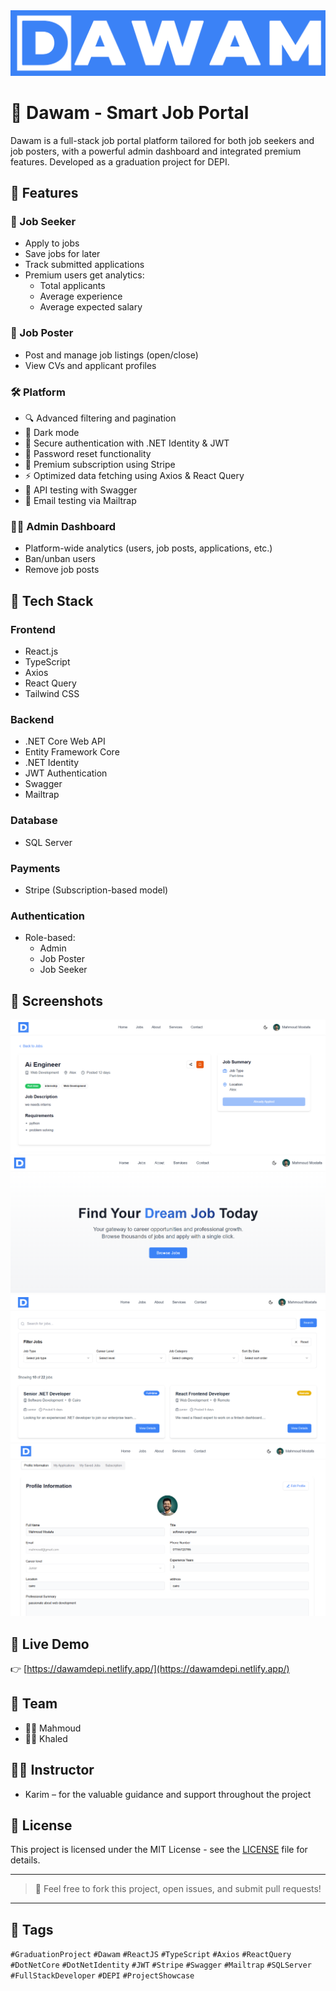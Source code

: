 <div align="center">
<img src="images/LOGO-LANDSCAPE.png" alt="logo"  />
</div>

# 💼 Dawam - Smart Job Portal

Dawam is a full-stack job portal platform tailored for both job seekers and job posters, with a powerful admin dashboard and integrated premium features. Developed as a graduation project for DEPI.

## 🚀 Features

### 👤 Job Seeker
- Apply to jobs
- Save jobs for later
- Track submitted applications
- Premium users get analytics:
  - Total applicants
  - Average experience
  - Average expected salary

### 🏢 Job Poster
- Post and manage job listings (open/close)
- View CVs and applicant profiles

### 🛠️ Platform
- 🔍 Advanced filtering and pagination
- 🌙 Dark mode
- 🔐 Secure authentication with .NET Identity & JWT
- 🔁 Password reset functionality
- 💼 Premium subscription using Stripe
- ⚡ Optimized data fetching using Axios & React Query
- 🧪 API testing with Swagger
- 📧 Email testing via Mailtrap

### 👨‍💼 Admin Dashboard
- Platform-wide analytics (users, job posts, applications, etc.)
- Ban/unban users
- Remove job posts

## 🧰 Tech Stack

### Frontend
- React.js
- TypeScript
- Axios
- React Query
- Tailwind CSS

### Backend
- .NET Core Web API
- Entity Framework Core
- .NET Identity
- JWT Authentication
- Swagger
- Mailtrap

### Database
- SQL Server

### Payments
- Stripe (Subscription-based model)

### Authentication
- Role-based:
  - Admin
  - Job Poster
  - Job Seeker

## 📸 Screenshots

<div align="center">
<img src="images/1.png" alt="logo"  />
</div>
<div align="center">
<img src="images/2.png" alt="logo"  />
</div>
<div align="center">
<img src="images/3.png" alt="logo"  />
</div>
<div align="center">
<img src="images/4.png" alt="logo"  />
</div>

## 🔗 Live Demo

👉 [https://dawamdepi.netlify.app/](https://dawamdepi.netlify.app/)

## 👥 Team

- 👨‍💻 Mahmoud 
- 👨‍💻 Khaled

## 👨‍🏫 Instructor

- Karim – for the valuable guidance and support throughout the project

## 📜 License

This project is licensed under the MIT License - see the [LICENSE](LICENSE) file for details.

---

> 💬 Feel free to fork this project, open issues, and submit pull requests!

---

## 📌 Tags

`#GraduationProject` `#Dawam` `#ReactJS` `#TypeScript` `#Axios` `#ReactQuery` `#DotNetCore` `#DotNetIdentity` `#JWT` `#Stripe` `#Swagger` `#Mailtrap` `#SQLServer` `#FullStackDeveloper` `#DEPI` `#ProjectShowcase`
